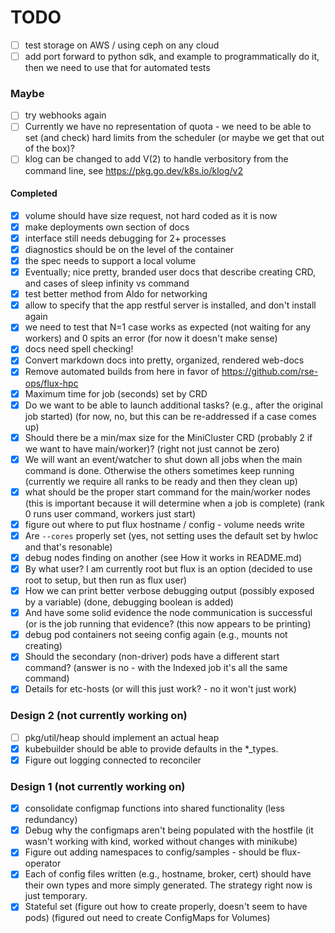 # TODO

 - [ ] test storage on AWS / using ceph on any cloud
 - [ ] add port forward to python sdk, and example to programmatically do it, then we need to use that for automated tests 

### Maybe

 - [ ] try webhooks again
 - [ ] Currently we have no representation of quota - we need to be able to set (and check) hard limits from the scheduler (or maybe we get that out of the box)?
 - [ ] klog can be changed to add V(2) to handle verbository from the command line, see https://pkg.go.dev/k8s.io/klog/v2

#### Completed

 - [x] volume should have size request, not hard coded as it is now
 - [x] make deployments own section of docs
 - [x] interface still needs debugging for 2+ processes
 - [x] diagnostics should be on the level of the container
 - [x] the spec needs to support a local volume
 - [x] Eventually; nice pretty, branded user docs that describe creating CRD, and cases of sleep infinity vs command
 - [x] test better method from Aldo for networking
 - [x] allow to specify that the app restful server is installed, and don't install again
 - [x] we need to test that N=1 case works as expected (not waiting for any workers) and 0 spits an error (for now it doesn't make sense)
 - [x] docs need spell checking!
 - [x] Convert markdown docs into pretty, organized, rendered web-docs
 - [x] Remove automated builds from here in favor of https://github.com/rse-ops/flux-hpc
 - [x] Maximum time for job (seconds) set by CRD
 - [x] Do we want to be able to launch additional tasks? (e.g., after the original job started) (for now, no, but this can be re-addressed if a case comes up)
 - [x] Should there be a min/max size for the MiniCluster CRD (probably 2 if we want to have main/worker)? (right not just cannot be zero)
 - [x] We will want an event/watcher to shut down all jobs when the main command is done. Otherwise the others sometimes keep running (currently we require all ranks to be ready and then they clean up)
 - [x] what should be the proper start command for the main/worker nodes (this is important because it will determine when a job is complete) (rank 0 runs user command, workers just start)
 - [x] figure out where to put flux hostname / config - volume needs write
 - [x] Are `--cores` properly set (yes, not setting uses the default set by hwloc and that's resonable)
 - [x] debug nodes finding on another (see How it works in README.md)
 - [x] By what user? I am currently root but flux is an option (decided to use root to setup, but then run as flux user)
 - [x] How we can print better verbose debugging output (possibly exposed by a variable) (done, debugging boolean is added)
 - [x] And have some solid evidence the node communication is successful (or is the job running that evidence? (this now appears to be printing)
 - [x] debug pod containers not seeing config again (e.g., mounts not creating)
 - [x] Should the secondary (non-driver) pods have a different start command? (answer is no - with the Indexed job it's all the same command)
 - [x] Details for etc-hosts (or will this just work? - no it won't just work)

### Design 2 (not currently working on)

 - [ ] pkg/util/heap should implement an actual heap
 - [x] kubebuilder should be able to provide defaults in the *_types.
 - [x] Figure out logging connected to reconciler

### Design 1 (not currently working on)

- [x] consolidate configmap functions into shared functionality (less redundancy)
- [x] Debug why the configmaps aren't being populated with the hostfile (it wasn't working with kind, worked without changes with minikube)
- [x] Figure out adding namespaces to config/samples - should be flux-operator
- [x] Each of config files written (e.g., hostname, broker, cert) should have their own types and more simply generated. The strategy right now is just temporary.
- [x] Stateful set (figure out how to create properly, doesn't seem to have pods) (figured out need to create ConfigMaps for Volumes)
